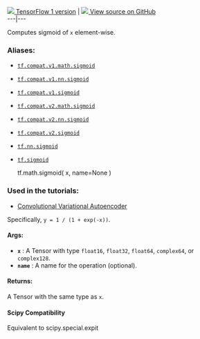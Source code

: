 [ ![](https://tensorflow.google.cn/images/tf_logo_32px.png) TensorFlow 1
version](/versions/r1.15/api_docs/python/tf/math/sigmoid) |  [
![](https://tensorflow.google.cn/images/GitHub-Mark-32px.png) View source on
GitHub
](https://github.com/tensorflow/tensorflow/blob/r2.0/tensorflow/python/ops/math_ops.py#L3112-L3132)  
---|---  
  
Computes sigmoid of `x` element-wise.

### Aliases:

  * [`tf.compat.v1.math.sigmoid`](/api_docs/python/tf/math/sigmoid)
  * [`tf.compat.v1.nn.sigmoid`](/api_docs/python/tf/math/sigmoid)
  * [`tf.compat.v1.sigmoid`](/api_docs/python/tf/math/sigmoid)
  * [`tf.compat.v2.math.sigmoid`](/api_docs/python/tf/math/sigmoid)
  * [`tf.compat.v2.nn.sigmoid`](/api_docs/python/tf/math/sigmoid)
  * [`tf.compat.v2.sigmoid`](/api_docs/python/tf/math/sigmoid)
  * [`tf.nn.sigmoid`](/api_docs/python/tf/math/sigmoid)
  * [`tf.sigmoid`](/api_docs/python/tf/math/sigmoid)

    
    
    tf.math.sigmoid(
        x,
        name=None
    )
    

### Used in the tutorials:

  * [Convolutional Variational Autoencoder](https://tensorflow.google.cn/tutorials/generative/cvae)

Specifically, `y = 1 / (1 + exp(-x))`.

#### Args:

  * **`x`** : A Tensor with type `float16`, `float32`, `float64`, `complex64`, or `complex128`.
  * **`name`** : A name for the operation (optional).

#### Returns:

A Tensor with the same type as `x`.

#### Scipy Compatibility

Equivalent to scipy.special.expit

